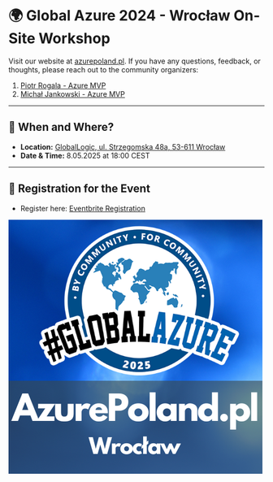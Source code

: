 # 🌍 Global Azure 2024 - Wrocław On-Site Workshop

Visit our website at [azurepoland.pl](https://azurepoland.pl). If you have any questions, feedback, or thoughts, please reach out to the community organizers:

1. [Piotr Rogala - Azure MVP](https://mvp.microsoft.com/en-us/PublicProfile/5002690?fullName=Piotr%20Rogala)
2. [Michał Jankowski - Azure MVP](https://mvp.microsoft.com/en-us/PublicProfile/5003223?fullName=Michal%20Jankowski)

---

## 📅 When and Where?

- **Location:** [GlobalLogic, ul. Strzegomska 48a, 53-611 Wrocław](https://maps.app.goo.gl/nKy9qp3J6Xe3EckH7)
- **Date & Time:** 8.05.2025 at 18:00 CEST

---

## 📝 Registration for the Event

- Register here: [Eventbrite Registration](https://www.eventbrite.com/e/global-azure-2025-wrocaw-workshop-on-site-tickets-1151395016489?aff=oddtdtcreator)

![AzurePoland-Wroclaw](GlobalAzurePolandWroclaw-500x500.png)